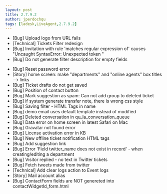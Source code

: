 ```yaml
---
layout: post
title: 2.7.9.2
author: jperdochqu
tags: [ladesk,LiveAgent,2.7.9.2]
---
```


- [Bug] Upload logo from URL fails
- [Technical] Tickets Filter redesign
- [Bug] Invitation with rule 'matches regular expression of' causes &quot;Uncaught SyntaxError: Unexpected token &quot;
- [Bug] Do not generate filter description for empty fields

<!--more-->

- [Bug] Reset password error
- [Story] home screen: make &quot;departments&quot; and &quot;online agents&quot; box titles --&gt; links
- [Bug] Ticket drafts do not get saved
- [Bug] Position of contact button
- [Bug] Mark suggestion as spam: Can not add group to deleted ticket
- [Bug] if system generate transfer note, there is wrong css style
- [Bug] Saving filter - HTML Tags in name
- [Bug] demo email uses default template instead of modified
- [Bug] Deleted conversation in qu_la_conversation_queue
- [Bug] Data error on home screen in latest Safari on Mac
- [Bug] Gravatar not found error
- [Bug] License activation error in KB
- [Bug] New offline ticket notification HTML tags
- [Bug] Add suggestion link
- [Bug] Error 'Field twitter_name does not exist in record' - when creating/editing a department
- [Bug] Visitor replied - no text in Twitter tickets
- [Bug] Fetch tweets made from twitter
- [Technical] Add clear logs action to Event logs
- [Story] Mail account alias
- [Bug] ContactForm fields are NOT genereted into contactWidgetId_form.html
